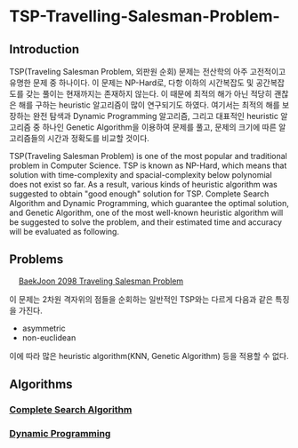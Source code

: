 # TSP-Travelling-Salesman-Problem-

## Introduction

TSP(Traveling Salesman Problem, 외판원 순회) 문제는 전산학의 아주 고전적이고 유명한 문제 중 하나이다. 이 문제는 NP-Hard로, 다항 이하의 시간복잡도 및 공간복잡도를 갖는 풀이는 현재까지는 존재하지 않는다. 이 때문에 최적의 해가 아닌 적당히 괜찮은 해를 구하는 heuristic 알고리즘이 많이 연구되기도 하였다. 여기서는 최적의 해를 보장하는 완전 탐색과 Dynamic Programming 알고리즘, 그리고 대표적인 heuristic 알고리즘 중 하나인 Genetic Algorithm을 이용하여 문제를 풀고, 문제의 크기에 따른 알고리즘들의 시간과 정확도를 비교할 것이다.

TSP(Traveling Salesman Problem) is one of the most popular and traditional problem in Computer Science. TSP is known as NP-Hard, which means that solution with time-complexity and spacial-complexity below polynomial does not exist so far. As a result, various kinds of heuristic algorithm was suggested to obtain "good enough" solution for TSP. Complete Search Algorithm and Dynamic Programming, which guarantee the optimal solution, and Genetic Algorithm, one of the most well-known heuristic algorithm will be suggested to solve the problem, and their estimated time and accuracy will be evaluated as following.

## Problems

<img src="https://d2gd6pc034wcta.cloudfront.net/tier/15.svg" width="13pt"> [BaekJoon 2098 Traveling Salesman Problem](https://www.acmicpc.net/problem/2098)

이 문제는 2차원 격자위의 점들을 순회하는 일반적인 TSP와는 다르게 다음과 같은 특징을 가진다. 

- asymmetric
- non-euclidean

이에 따라 많은 heuristic algorithm(KNN, Genetic Algorithm) 등을 적용할 수 없다.

## Algorithms

### [Complete Search Algorithm](https://en.wikipedia.org/wiki/Travelling_salesman_problem#:~:text=Exact%20algorithms%5Bedit%5D)

### [Dynamic Programming](https://shoark7.github.io/programming/algorithm/solve-tsp-with-dynamic-programming)

### 
